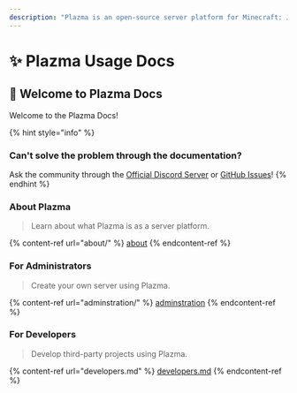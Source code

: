 ```yaml
---
description: "Plazma is an open-source server platform for Minecraft: Java Edition that adds experimental optimization based on paper and customization features using various game mechanisms."
---
```


# ✨ Plazma Usage Docs

## 👋 Welcome to Plazma Docs

Welcome to the Plazma Docs!

{% hint style="info" %}

### Can't solve the problem through the documentation?

Ask the community through the [Official Discord Server](https://discord.gg/MmfC52K8A8) or [GitHub Issues](https://github.com/PlazmaMC/PlazmaBukkit/issues)!
{% endhint %}

### About Plazma

> Learn about what Plazma is as a server platform.

{% content-ref url="about/" %}
[about](about/)
{% endcontent-ref %}

### For Administrators

> Create your own server using Plazma.

{% content-ref url="adminstration/" %}
[adminstration](adminstration/)
{% endcontent-ref %}

### For Developers

> Develop third-party projects using Plazma.

{% content-ref url="developers.md" %}
[developers.md](developers.md)
{% endcontent-ref %}
